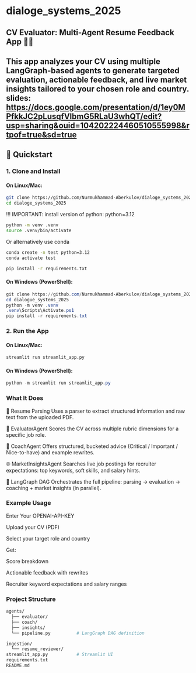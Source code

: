 # dialoge_systems_2025

## CV Evaluator: Multi-Agent Resume Feedback App 📄🤖

This app analyzes your CV using multiple LangGraph-based agents to generate targeted evaluation, actionable feedback, and live market insights tailored to your chosen role and country.
slides:
https://docs.google.com/presentation/d/1ey0MPfkkJC2pLusqfVlbmG5RLaU3whQT/edit?usp=sharing&ouid=104202224460510555998&rtpof=true&sd=true
---

## 🚀 Quickstart

### 1. Clone and Install

#### On Linux/Mac:

```bash
git clone https://github.com/Nurmukhammad-Aberkulov/dialoge_systems_2025.git
cd dialoge_systems_2025
```
!!! IMPORTANT: install version of python: python=3.12
```bash
python -m venv .venv
source .venv/bin/activate
```
Or alternatively use conda 
```bash
conda create -n test python=3.12
conda activate test
```

```bash
pip install -r requirements.txt
```

#### On Windows (PowerShell):

```powershell
git clone https://github.com/Nurmukhammad-Aberkulov/dialoge_systems_2025.git
cd dialogue_systems_2025
python -m venv .venv
.venv\Scripts\Activate.ps1
pip install -r requirements.txt
```

### 2. Run the App

#### On Linux/Mac:

```bash
streamlit run streamlit_app.py
```

#### On Windows (PowerShell):

```powershell
python -m streamlit run streamlit_app.py
```

### What It Does

📄 Resume Parsing
Uses a parser to extract structured information and raw text from the uploaded PDF.

🧪 EvaluatorAgent
Scores the CV across multiple rubric dimensions for a specific job role.

🧭 CoachAgent
Offers structured, bucketed advice (Critical / Important / Nice-to-have) and example rewrites.

🌐 MarketInsightsAgent
Searches live job postings for recruiter expectations: top keywords, soft skills, and salary hints.

🔁 LangGraph DAG
Orchestrates the full pipeline: parsing → evaluation → coaching + market insights (in parallel).

### Example Usage
Enter Your OPENAI-API-KEY

Upload your CV (PDF)

Select your target role and country

Get:

Score breakdown

Actionable feedback with rewrites

Recruiter keyword expectations and salary ranges

### Project Structure

```bash
agents/
  ├── evaluator/
  ├── coach/
  ├── insights/
  └── pipeline.py          # LangGraph DAG definition

ingestion/
  └── resume_reviewer/
streamlit_app.py           # Streamlit UI
requirements.txt
README.md

```
